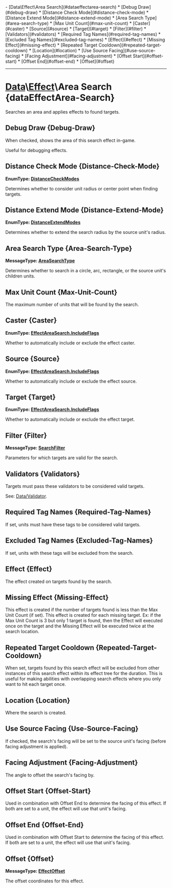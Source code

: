 <div id="toc" markdown="1">
- [Data\Effect\Area Search](#dataeffectarea-search)
  * [Debug Draw](#debug-draw)
  * [Distance Check Mode](#distance-check-mode)
  * [Distance Extend Mode](#distance-extend-mode)
  * [Area Search Type](#area-search-type)
  * [Max Unit Count](#max-unit-count)
  * [Caster](#caster)
  * [Source](#source)
  * [Target](#target)
  * [Filter](#filter)
  * [Validators](#validators)
  * [Required Tag Names](#required-tag-names)
  * [Excluded Tag Names](#excluded-tag-names)
  * [Effect](#effect)
  * [Missing Effect](#missing-effect)
  * [Repeated Target Cooldown](#repeated-target-cooldown)
  * [Location](#location)
  * [Use Source Facing](#use-source-facing)
  * [Facing Adjustment](#facing-adjustment)
  * [Offset Start](#offset-start)
  * [Offset End](#offset-end)
  * [Offset](#offset)

</div>

***

# [](dcei.engine.proto.Effect.area_search)**[Data](Data)\\[Effect](Data-Effect)\Area Search** {dataEffectArea-Search}
Searches an area and applies effects to found targets.

[](manual-wiki-start)

[](manual-wiki-end)

## [](dcei.engine.proto.EffectAreaSearch.debug_draw)**Debug Draw** {Debug-Draw}
When checked, shows the area of this search effect in-game.

[](manual-wiki-start)
Useful for debugging effects.
[](manual-wiki-end)

## [](dcei.engine.proto.EffectAreaSearch.distance_check_mode)**Distance Check Mode** {Distance-Check-Mode}
[](dcei.engine.proto.DistanceCheckModes)**EnumType: [DistanceCheckModes](GenericEnum#distancecheckmodes)**

Determines whether to consider unit radius or center point when finding targets.

[](manual-wiki-start)

[](manual-wiki-end)

## [](dcei.engine.proto.EffectAreaSearch.distance_extend_mode)**Distance Extend Mode** {Distance-Extend-Mode}
[](dcei.engine.proto.DistanceExtendModes)**EnumType: [DistanceExtendModes](GenericEnum#distanceextendmodes)**

Determines whether to extend the search radius by the source unit's radius.

[](manual-wiki-start)

[](manual-wiki-end)

## [](dcei.engine.proto.EffectAreaSearch.area_search_type)**Area Search Type** {Area-Search-Type}
[](dcei.engine.proto.AreaSearchType)**MessageType: [AreaSearchType](GenericMessage#areasearchtype)**

Determines whether to search in a circle, arc, rectangle, or the source unit's children units.

[](manual-wiki-start)

[](manual-wiki-end)

## [](dcei.engine.proto.EffectAreaSearch.max_unit_count)**Max Unit Count** {Max-Unit-Count}
The maximum number of units that will be found by the search.

[](manual-wiki-start)

[](manual-wiki-end)

## [](dcei.engine.proto.EffectAreaSearch.caster)**Caster** {Caster}
[](dcei.engine.proto.EffectAreaSearch.IncludeFlags)**EnumType: [EffectAreaSearch.IncludeFlags](GenericEnum#effectareasearchincludeflags)**

Whether to automatically include or exclude the effect caster.

[](manual-wiki-start)

[](manual-wiki-end)

## [](dcei.engine.proto.EffectAreaSearch.source)**Source** {Source}
[](dcei.engine.proto.EffectAreaSearch.IncludeFlags)**EnumType: [EffectAreaSearch.IncludeFlags](GenericEnum#effectareasearchincludeflags)**

Whether to automatically include or exclude the effect source.

[](manual-wiki-start)

[](manual-wiki-end)

## [](dcei.engine.proto.EffectAreaSearch.target)**Target** {Target}
[](dcei.engine.proto.EffectAreaSearch.IncludeFlags)**EnumType: [EffectAreaSearch.IncludeFlags](GenericEnum#effectareasearchincludeflags)**

Whether to automatically include or exclude the effect target.

[](manual-wiki-start)

[](manual-wiki-end)

## [](dcei.engine.proto.EffectAreaSearch.filter)**Filter** {Filter}
[](dcei.engine.proto.SearchFilter)**MessageType: [SearchFilter](GenericMessage#searchfilter)**

Parameters for which targets are valid for the search.

[](manual-wiki-start)

[](manual-wiki-end)

## [](dcei.engine.proto.EffectAreaSearch.validators)**Validators** {Validators}
Targets must pass these validators to be considered valid targets.

[](manual-wiki-start)
See: [Data/Validator](Data-Validator).
[](manual-wiki-end)

## [](dcei.engine.proto.EffectAreaSearch.required_tag_names)**Required Tag Names** {Required-Tag-Names}
If set, units must have these tags to be considered valid targets.

[](manual-wiki-start)

[](manual-wiki-end)

## [](dcei.engine.proto.EffectAreaSearch.excluded_tag_names)**Excluded Tag Names** {Excluded-Tag-Names}
If set, units with these tags will be excluded from the search.

[](manual-wiki-start)

[](manual-wiki-end)

## [](dcei.engine.proto.EffectAreaSearch.effect)**Effect** {Effect}
The effect created on targets found by the search.

[](manual-wiki-start)

[](manual-wiki-end)

## [](dcei.engine.proto.EffectAreaSearch.missing_effect)**Missing Effect** {Missing-Effect}
This effect is created if the number of targets found is less than the Max Unit Count (if set). This effect is created for each missing target. Ex: if the Max Unit Count is 3 but only 1 target is found, then the Effect will executed once on the target and the Missing Effect will be executed twice at the search location.

[](manual-wiki-start)

[](manual-wiki-end)

## [](dcei.engine.proto.EffectAreaSearch.repeated_target_cooldown)**Repeated Target Cooldown** {Repeated-Target-Cooldown}
When set, targets found by this search effect will be excluded from other instances of this search effect within its effect tree for the duration. This is useful for making abilities with overlapping search effects where you only want to hit each target once.

[](manual-wiki-start)

[](manual-wiki-end)

## [](dcei.engine.proto.EffectAreaSearch.location)**Location** {Location}
Where the search is created.

[](manual-wiki-start)

[](manual-wiki-end)

## [](dcei.engine.proto.EffectAreaSearch.use_source_facing)**Use Source Facing** {Use-Source-Facing}
If checked, the search's facing will be set to the source unit's facing (before facing adjustment is applied).

[](manual-wiki-start)

[](manual-wiki-end)

## [](dcei.engine.proto.EffectAreaSearch.facing_adjustment)**Facing Adjustment** {Facing-Adjustment}
The angle to offset the search's facing by.

[](manual-wiki-start)

[](manual-wiki-end)

## [](dcei.engine.proto.EffectAreaSearch.offset_start)**Offset Start** {Offset-Start}
Used in combination with Offset End to determine the facing of this effect. If both are set to a unit, the effect will use that unit's facing.

[](manual-wiki-start)

[](manual-wiki-end)

## [](dcei.engine.proto.EffectAreaSearch.offset_end)**Offset End** {Offset-End}
Used in combination with Offset Start to determine the facing of this effect. If both are set to a unit, the effect will use that unit's facing.

[](manual-wiki-start)

[](manual-wiki-end)

## [](dcei.engine.proto.EffectAreaSearch.offset)**Offset** {Offset}
[](dcei.engine.proto.EffectOffset)**MessageType: [EffectOffset](GenericMessage#effectoffset)**

The offset coordinates for this effect.

[](manual-wiki-start)

[](manual-wiki-end)

